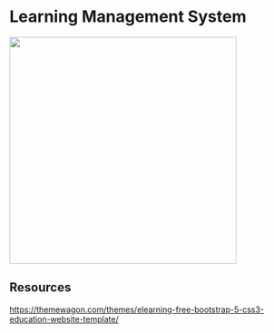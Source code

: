 # Learning Management System

<img src="https://github.com/Prideland-Okoi/Django-ELearning-app/main/elearning/Screenshots/elearning-html-template.jpg" width="400px"/>

## Resources

<https://themewagon.com/themes/elearning-free-bootstrap-5-css3-education-website-template/>

